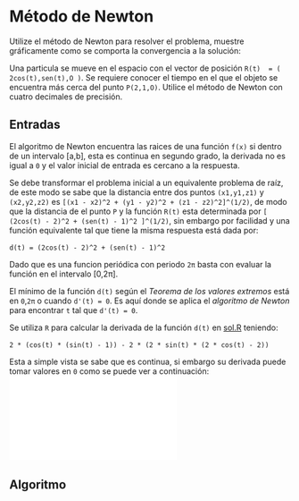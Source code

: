 # Método de Newton

Utilize el método de Newton para resolver el problema, muestre gráficamente como se comporta la convergencia a la solución:

Una particula se mueve en el espacio con el vector de posición `R(t)  = ( 2cos(t),sen(t),O )`. Se requiere conocer el tiempo en el que el objeto se encuentra más cerca del punto `P(2,1,O)`. Utilice el método de Newton con cuatro decimales de precisión.

## Entradas

El algoritmo de Newton encuentra las raices de una función `f(x)` si dentro de un intervalo [a,b], esta es continua en segundo grado, la derivada no es igual a `0` y el valor inicial de entrada es cercano a la respuesta.

Se debe transformar el problema inicial a un equivalente problema de raíz, de este modo se sabe que la distancia entre dos puntos `(x1,y1,z1)` y `(x2,y2,z2)` es `[(x1 - x2)^2 + (y1 - y2)^2 + (z1 - z2)^2]^(1/2)`, de modo que la distancia de el punto `P` y la función `R(t)` esta determinada por `[ (2cos(t) - 2)^2 + (sen(t) - 1)^2 ]^(1/2)`, sin embargo por facilidad y una función equivalente tal que tiene la misma respuesta está dada por:

```
d(t) = (2cos(t) - 2)^2 + (sen(t) - 1)^2
```

Dado que es una funcion periódica con periodo `2π` basta con evaluar la función en el intervalo [0,2π].

El mínimo de la función `d(t)` según el *Teorema de los valores extremos* está en `0`,`2π` o cuando `d'(t) = 0`. Es aquí donde se aplica el *algoritmo de Newton* para encontrar `t` tal que `d'(t) = 0`.

Se utiliza `R` para calcular la derivada de la función `d(t)`  en [sol.R](sol.R) teniendo:

```
2 * (cos(t) * (sin(t) - 1)) - 2 * (2 * sin(t) * (2 * cos(t) - 2))
```

Esta a simple vista se sabe que es continua, si embargo su derivada puede tomar valores en `0` como se puede ver a continuación:
![d'(t)](d'%28t%29.pdf)
## Algoritmo

